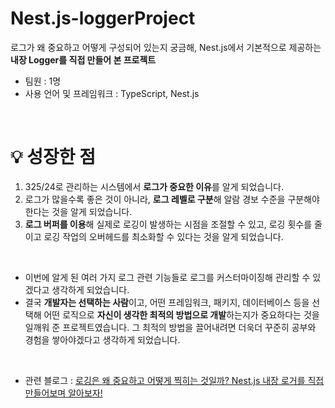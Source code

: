 # Nest.js-loggerProject
로그가 왜 중요하고 어떻게 구성되어 있는지 궁금해, Nest.js에서 기본적으로 제공하는 **내장 Logger를 직접 만들어 본 프로젝트**

- 팀원 : 1명
- 사용 언어 및 프레임워크 : TypeScript, Nest.js
<br/>

# 💡 성장한 점
1. 325/24로 관리하는 시스템에서 **로그가 중요한 이유**를 알게 되었습니다.
2. 로그가 많을수록 좋은 것이 아니라, **로그 레벨로 구분**해 알람 경보 수준을 구분해야 한다는 것을 알게 되었습니다.
3. **로그 버퍼를 이용**해 실제로 로깅이 발생하는 시점을 조절할 수 있고, 로깅 횟수를 줄이고 로깅 작업의 오버헤드를 최소화할 수 있다는 것을 알게 되었습니다.
<br/>

- 이번에 알게 된 여러 가지 로그 관련 기능들로 로그를 커스터마이징해 관리할 수 있겠다고 생각하게 되었습니다.
- 결국 **개발자는 선택하는 사람**이고, 어떤 프레임워크, 패키지, 데이터베이스 등을 선택해 어떤 로직으로 **자신이 생각한 최적의 방법으로 개발**하는지가 중요하다는 것을 일깨워 준 프로젝트였습니다. 그 최적의 방법을 끌어내려면 더욱더 꾸준히 공부와 경험을 쌓아야겠다고 생각하게 되었습니다.

<br/>

- 관련 블로그 : [로깅은 왜 중요하고 어떻게 찍히는 것일까? Nest.js 내장 로거를 직접 만들어보며 알아보자!](https://velog.io/@cheesechoux/Nest.js-%EB%A1%9C%EA%B9%85%EC%9D%80-%EC%99%9C-%EC%A4%91%EC%9A%94%ED%95%98%EA%B3%A0-%EC%96%B4%EB%96%BB%EA%B2%8C-%EC%B0%8D%ED%9E%88%EB%8A%94-%EA%B1%B8%EA%B9%8C-%EB%82%B4%EC%9E%A5-%EB%A1%9C%EA%B1%B0-%EB%9C%AF%EC%96%B4%EB%B3%B4%EA%B8%B0-%EC%A7%81%EC%A0%91-%EB%A7%8C%EB%93%A4%EC%96%B4%EB%B3%B4%EA%B8%B0)
<br/>
